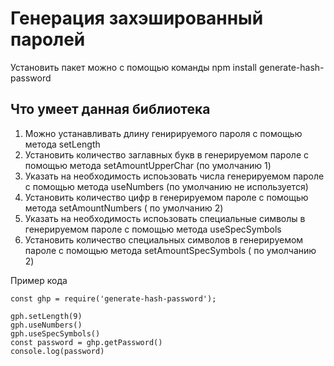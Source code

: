 # Генерация захэшированный паролей

Установить пакет можно с помощью команды npm install generate-hash-password

## Что умеет данная библиотека
1. Можно устанавливать длину генирируемого пароля с помощью метода setLength
2. Установить количество заглавных букв в генерируемом пароле с помощью метода setAmountUpperChar (по умолчанию 1)
3. Указать на необходимость испоьзовать числа генерируемом пароле с помощью метода useNumbers (по умолчанию не используется)
4. Установить количество цифр в генерируемом пароле с помощью метода setAmountNumbers ( по умолчанию 2)
3. Указать на необходимость испоьзовать специальные символы в генерируемом пароле с помощью метода useSpecSymbols
4. Установить количество специальных символов в генерируемом пароле с помощью метода setAmountSpecSymbols ( по умолчанию 2)

Пример кода
```
const ghp = require('generate-hash-password');

gph.setLength(9)
gph.useNumbers()
gph.useSpecSymbols()
const password = ghp.getPassword()
console.log(password)
```